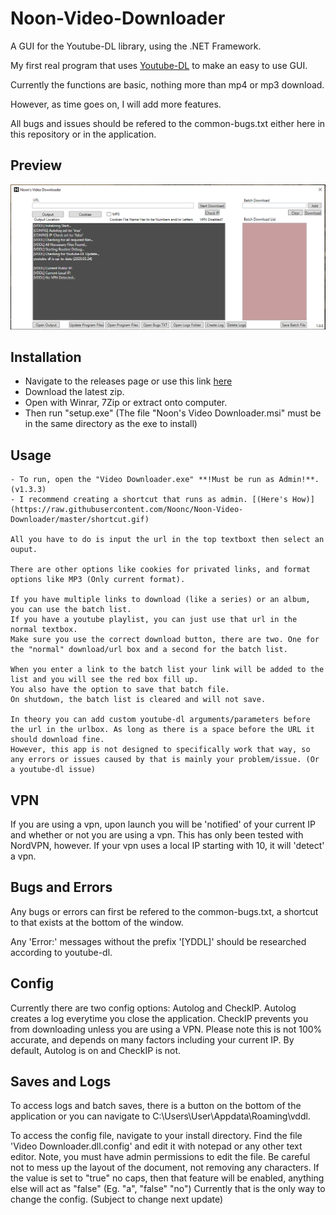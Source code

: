 # Noon-Video-Downloader
A GUI for the Youtube-DL library, using the .NET Framework.

My first real program that uses [Youtube-DL](https://github.com/ytdl-org/youtube-dl) to make an easy to use GUI.

Currently the functions are basic, nothing more than mp4 or mp3 download. 

However, as time goes on, I will add more features.

All bugs and issues should be refered to the common-bugs.txt either here in this repository or in the application.

## Preview
![a](https://github.com/Noonc/Noon-Video-Downloader/blob/master/Preview.jpg)

## Installation
- Navigate to the releases page or use this link [here](https://github.com/Noonc/Noon-Video-Downloader/releases)
- Download the latest zip.
- Open with Winrar, 7Zip or extract onto computer.
- Then run "setup.exe" (The file "Noon's Video Downloader.msi" must be in the same directory as the exe to install)

## Usage
```
- To run, open the "Video Downloader.exe" **!Must be run as Admin!**. (v1.3.3)
- I recommend creating a shortcut that runs as admin. [(Here's How)](https://raw.githubusercontent.com/Noonc/Noon-Video-Downloader/master/shortcut.gif)

All you have to do is input the url in the top textboxt then select an ouput. 

There are other options like cookies for privated links, and format options like MP3 (Only current format). 

If you have multiple links to download (like a series) or an album, you can use the batch list. 
If you have a youtube playlist, you can just use that url in the normal textbox. 
Make sure you use the correct download button, there are two. One for the "normal" download/url box and a second for the batch list.

When you enter a link to the batch list your link will be added to the list and you will see the red box fill up. 
You also have the option to save that batch file.
On shutdown, the batch list is cleared and will not save. 

In theory you can add custom youtube-dl arguments/parameters before the url in the urlbox. As long as there is a space before the URL it should download fine.
However, this app is not designed to specifically work that way, so any errors or issues caused by that is mainly your problem/issue. (Or a youtube-dl issue)

```
## VPN
If you are using a vpn, upon launch you will be 'notified' of your current IP and whether or not you are using a vpn. 
This has only been tested with NordVPN, however. 
If your vpn uses a local IP starting with 10, it will 'detect' a vpn. 

## Bugs and Errors
Any bugs or errors can first be refered to the common-bugs.txt, a shortcut to that exists at the bottom of the window. 

Any 'Error:' messages without the prefix '[YDDL]' should be researched according to youtube-dl. 

## Config
Currently there are two config options: Autolog and CheckIP.
Autolog creates a log everytime you close the application.
CheckIP prevents you from downloading unless you are using a VPN. Please note this is not 100% accurate, and depends on many factors including your current IP.
By default, Autolog is on and CheckIP is not.

## Saves and Logs
To access logs and batch saves, there is a button on the bottom of the application or you can navigate to C:\Users\User\Appdata\Roaming\vddl.

To access the config file, navigate to your install directory. 
Find the file 'Video Downloader.dll.config' and edit it with notepad or any other text editor. 
Note, you must have admin permissions to edit the file.
Be careful not to mess up the layout of the document, not removing any characters. 
If the value is set to "true" no caps, then that feature will be enabled, anything else will act as "false" (Eg. "a", "false" "no")
Currently that is the only way to change the config. (Subject to change next update)


